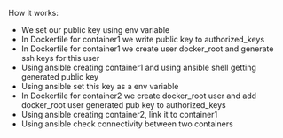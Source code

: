 How it works:
- We set our public key using env variable
- In Dockerfile for container1 we write public key to authorized_keys
- In Dockerfile for container1 we create user docker_root and generate ssh keys for this user
- Using ansible creating container1 and using ansible shell getting generated public key
- Using ansible set this key as a env variable
- In Dockerfile for container2 we create docker_root user and add docker_root user generated pub key to authorized_keys
- Using ansible creating container2, link it to container1
- Using ansible check connectivity between two containers

